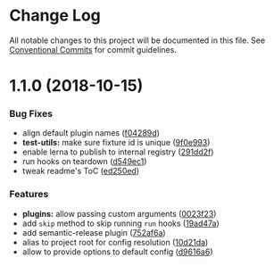 # Change Log

All notable changes to this project will be documented in this file.
See [Conventional Commits](https://conventionalcommits.org) for commit guidelines.

# 1.1.0 (2018-10-15)


### Bug Fixes

* align default plugin names ([f04289d](http://git.rgoffice.net:22/community/spire/commits/f04289d))
* **test-utils:** make sure fixture id is unique ([9f0e993](http://git.rgoffice.net:22/community/spire/commits/9f0e993))
* enable lerna to publish to internal registry ([291dd2f](http://git.rgoffice.net:22/community/spire/commits/291dd2f))
* run hooks on teardown ([d549ec1](http://git.rgoffice.net:22/community/spire/commits/d549ec1))
* tweak readme's ToC ([ed250ed](http://git.rgoffice.net:22/community/spire/commits/ed250ed))


### Features

* **plugins:** allow passing custom arguments ([0023f23](http://git.rgoffice.net:22/community/spire/commits/0023f23))
* add `skip` method to skip running `run` hooks ([19ad47a](http://git.rgoffice.net:22/community/spire/commits/19ad47a))
* add semantic-release plugin ([752af6a](http://git.rgoffice.net:22/community/spire/commits/752af6a))
* alias <rootDir> to project root for config resolution ([10d21da](http://git.rgoffice.net:22/community/spire/commits/10d21da))
* allow to provide options to default config ([d9616a6](http://git.rgoffice.net:22/community/spire/commits/d9616a6))
